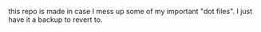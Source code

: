 this repo is made in case I mess up some of my important "dot files". I just have it a backup to revert to.
